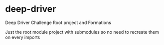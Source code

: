 # deep-driver
Deep Driver Challenge Root project and Formations

Just the root module project with submodules so no need to recreate them on every imports
